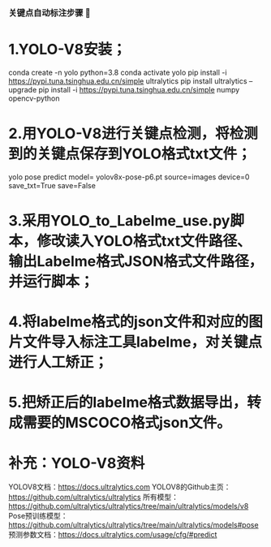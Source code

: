 ### 关键点自动标注步骤 👋
# 1.YOLO-V8安装；
conda create -n yolo python=3.8
conda activate yolo
pip install -i https://pypi.tuna.tsinghua.edu.cn/simple ultralytics
pip install ultralytics –upgrade
pip install -i https://pypi.tuna.tsinghua.edu.cn/simple numpy opencv-python 
# 2.用YOLO-V8进行关键点检测，将检测到的关键点保存到YOLO格式txt文件；
yolo pose predict model= yolov8x-pose-p6.pt source=images device=0 save_txt=True save=False
# 3.采用YOLO_to_Labelme_use.py脚本，修改读入YOLO格式txt文件路径、输出Labelme格式JSON格式文件路径，并运行脚本；
# 4.将labelme格式的json文件和对应的图片文件导入标注工具labelme，对关键点进行人工矫正；
# 5.把矫正后的labelme格式数据导出，转成需要的MSCOCO格式json文件。

# 补充：YOLO-V8资料
YOLOV8文档：https://docs.ultralytics.com
YOLOV8的Github主页：https://github.com/ultralytics/ultralytics
所有模型：https://github.com/ultralytics/ultralytics/tree/main/ultralytics/models/v8
Pose预训练模型：https://github.com/ultralytics/ultralytics/tree/main/ultralytics/models#pose
预测参数文档：https://docs.ultralytics.com/usage/cfg/#predict
